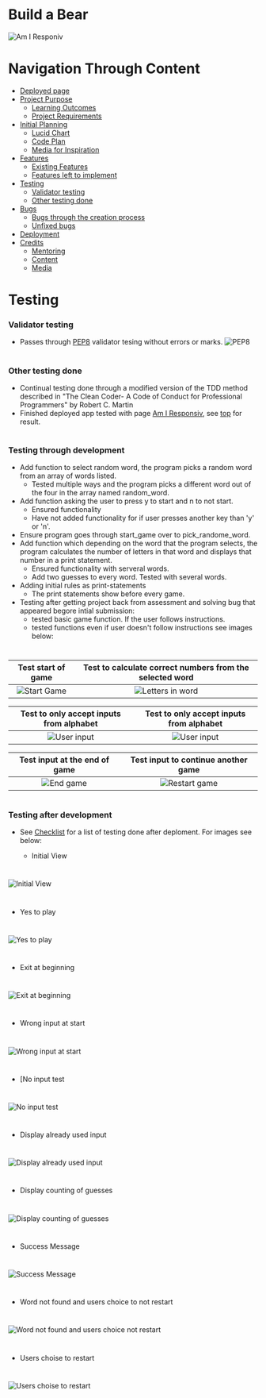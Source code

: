 # Build a Bear
![Am I Responiv](assets/images/amiresponsive.png)

# Navigation Through Content
* [Deployed page](https://mikakallberg-build-a-bear.herokuapp.com/)
* [Project Purpose](/README.md#project-purpose)
    - [Learning Outcomes](/README.md#learning-outcomes)
    - [Project Requirements](/README.md#project-requirements)
* [Initial Planning](/README.md#initial-planning)
    - [Lucid Chart](/README.md#lucid-chart)
    - [Code Plan](/README.md#code-plan)
    - [Media for Inspiration](/README.md#media-for-inspiration)
* [Features](/README.md#features)
	- [Existing Features](/README.md#existing-features)
    - [Features left to implement](/README.md#features-left-to-implement)
* [Testing](/test.md)
    - [Validator testing](/test.md#validator-testing)
    - [Other testing done](/test.md#other-testing-done)
* [Bugs](/README.md#bugs)
    - [Bugs through the  creation process](/README.md#bugs-through-the-creation-process)
    - [Unfixed bugs](/README.md#unfixed-bugs)
* [Deployment](/README.md#deployment)
* [Credits](/README.md#credits)
    - [Mentoring](/README.md#mentoring)
    - [Content](/README.md#content)
    - [Media](/README.md#media)

# Testing
### Validator testing
- Passes through [PEP8](http://pep8online.com/) validator tesing without errors or marks.
  ![PEP8](assets/images/pep8_testing.png)
#
### Other testing done
- Continual testing done through a modified version of the TDD method described in "The Clean Coder- A Code of Conduct for Professional Programmers" by Robert C. Martin
- Finished deployed app tested with page [Am I Responsiv](https://ui.dev/amiresponsive), see [top](#build-a-bear) for result.
#
### Testing through development
- Add function to select random word, the program picks a random word from an array of words listed.
    - Tested multiple ways and the program picks a different word out of the four in the array named random_word.
- Add function asking the user to press y to start and n to not start.
    - Ensured functionality
    - Have not added functionality for if user presses another key than 'y' or 'n'.
- Ensure program goes through start_game over to pick_randome_word.
- Add function which depending on the word that the program selects, the program calculates the number of letters in that word and displays that number in a print statement.
  - Ensured functionality with serveral words.
  - Add two guesses to every word. Tested with several words.
- Adding initial rules as print-statements
    - The print statements show before every game.
- Testing after getting project back from assessment and solving bug that appeared begore intial submission: 
  - tested basic game function. If the user follows instructions.
  - tested functions even if user doesn't follow instructions see images below:
#
  Test start of game                              | Test to calculate correct numbers from the selected word
:-----------------------------------------------: | :----------------------------------------------------------:
 ![Start Game](/assets/images/test_start_game.png)| ![Letters in word](assets/images/test_letters_in_word.png)
    
  Test to only accept inputs from alphabet         |  Test to only accept inputs from alphabet
:------------------------------------------------: | :----------------------------------------------------------:
  ![User input](assets/images/test_user_input1.png)| ![User input](assets/images/test_user_input2.png)
    
  Test input at the end of game                    | Test input to continue another game
:------------------------------------------------: | :----------------------------------------------------------:
  ![End game](assets/images/test_end_game.png)     |  ![Restart game](assets/images/test_restart_game.png)
#
### Testing after development
- See [Checklist](/README.md#checklist) for a list of testing done after deploment. For images see below:

  - Initial View
#
![Initial View](assets/images/initial_view.png)
#
  - Yes to play
#
![Yes to play](assets/images/yes_to_play.png)
#
  - Exit at beginning
#
![Exit at beginning](assets/images/exit_at_beginning_msg.png)
#
  - Wrong input at start
#
![Wrong input at start](assets/images/wrong_input_at_start.png)
#
  - [No input test
#
![No input test](assets/images/no_input_test.png)
#
  - Display already used input
#
![Display already used input](assets/images/error_letter_used.png)
#
  - Display counting of guesses
#
![Display counting of guesses](assets/images/display_count_guesses.png)
#
  - Success Message
#
![Success Message](assets/images/success_message.png)
#
  - Word not found and users choice to not restart
#
![Word not found and users choice not restart](assets/images/test_end_msg.png)
#
  - Users choise to restart
#
![Users choise to restart](assets/images/user_choose_to_restart.png)
#
